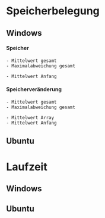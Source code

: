 # Speicherbelegung
## Windows
#### Speicher
    - Mittelwert gesamt
    - Maximalabweichung gesamt

    - Mittelwert Anfang

#### Speicherveränderung
    - Mittelwert gesamt
    - Maximalabweichung gesamt

    - Mittelwert Array
    - Mittelwert Anfang


## Ubuntu


# Laufzeit
## Windows



## Ubuntu
